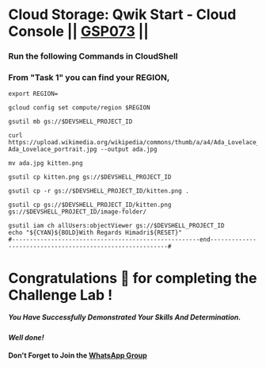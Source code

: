 # Cloud Storage: Qwik Start - Cloud Console || [GSP073](https://www.cloudskillsboost.google/course_templates/658/labs/464084) ||

### Run the following Commands in CloudShell

### From "Task 1" you can find your REGION,
```
export REGION=
```
```
gcloud config set compute/region $REGION

gsutil mb gs://$DEVSHELL_PROJECT_ID

curl https://upload.wikimedia.org/wikipedia/commons/thumb/a/a4/Ada_Lovelace_portrait.jpg/800px-Ada_Lovelace_portrait.jpg --output ada.jpg

mv ada.jpg kitten.png

gsutil cp kitten.png gs://$DEVSHELL_PROJECT_ID

gsutil cp -r gs://$DEVSHELL_PROJECT_ID/kitten.png .

gsutil cp gs://$DEVSHELL_PROJECT_ID/kitten.png gs://$DEVSHELL_PROJECT_ID/image-folder/

gsutil iam ch allUsers:objectViewer gs://$DEVSHELL_PROJECT_ID
echo "${CYAN}${BOLD}With Regards Himadri${RESET}"
#-----------------------------------------------------end----------------------------------------------------------#
```

# Congratulations 🎉 for completing the Challenge Lab !

##### *You Have Successfully Demonstrated Your Skills And Determination.*

#### *Well done!*

#### Don't Forget to Join the [WhatsApp Group](https://chat.whatsapp.com/CcX9gXycV1lKmOjnZQCk7g) 
